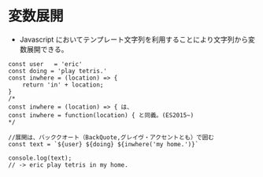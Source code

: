 # 変数展開
- Javascript においてテンプレート文字列を利用することにより文字列から変数展開できる。

```
const user   = 'eric'
const doing = 'play tetris.'
const inwhere = (location) => {
	return 'in' + location;
}
/*
const inwhere = (location) => { は、
const inwhere = function(location) { と同義。(ES2015~)
*/

//展開は、バッククオート（BackQuote,グレイヴ・アクセントとも）で囲む
const text = `${user} ${doing} ${inwhere('my home.')}`

console.log(text);
// -> eric play tetris in my home.
```